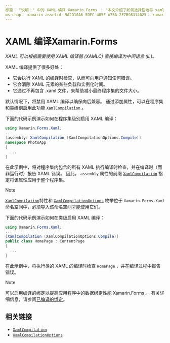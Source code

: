 ```yaml
---
标题： "说明：" 中的 XAML 编译 Xamarin.Forms ： "本文介绍了如何选择性地将 xaml 编译为带有 Xamarin.Forms xaml 编译器（XAMLC）的中间语言（IL）。"
ms-chap： xamarin assetid：9A2D10A6-5DFC-485F-A75A-2F7B98314025： xamarin 窗体作者： davidbritch： dabritch ms. 日期：08/22/2018 非 loc： [ Xamarin.Forms ， Xamarin.Essentials ]
---
```


# <a name="xaml-compilation-in-xamarinforms"></a>XAML 编译Xamarin.Forms

_XAML 可以根据需要使用 XAML 编译器 (XAMLC) 直接编译为中间语言 (IL)。_

XAML 编译提供了很多好处：

- 它会执行 XAML 的编译时检查，从而可向用户通知任何错误。
- 它会消除 XAML 元素的某些负载和实例化时间。
- 它通过不再包含 .xaml 文件，来帮助减小最终程序集的文件大小。

默认情况下，将禁用 XAML 编译以确保向后兼容。 通过添加属性，可以在程序集和类级别启用此功能 [`XamlCompilation`](xref:Xamarin.Forms.Xaml.XamlCompilationAttribute) 。

下面的代码示例演示如何在程序集级别启用 XAML 编译：

```csharp
using Xamarin.Forms.Xaml;
...
[assembly: XamlCompilation (XamlCompilationOptions.Compile)]
namespace PhotoApp
{
  ...
}
```

在此示例中，将对程序集内包含的所有 XAML 执行编译时检查，并在编译时（而非运行时）报告 XAML 错误。 因此， `assembly` 属性的前缀 [`XamlCompilation`](xref:Xamarin.Forms.Xaml.XamlCompilationAttribute) 指定将该属性应用于整个程序集。

> [!NOTE]
> [`XamlCompilation`](xref:Xamarin.Forms.Xaml.XamlCompilationAttribute)特性和 [`XamlCompilationOptions`](xref:Xamarin.Forms.Xaml.XamlCompilationOptions) 枚举位于 `Xamarin.Forms.Xaml` 命名空间中，必须导入该命名空间才能使用它们。

下面的代码示例演示如何在类级启用 XAML 编译：

```csharp
using Xamarin.Forms.Xaml;
...
[XamlCompilation (XamlCompilationOptions.Compile)]
public class HomePage : ContentPage
{
  ...
}
```

在此示例中，将执行类的 XAML 的编译时检查 `HomePage` ，并在编译过程中报告错误。

> [!NOTE]
> 可以启用编译的绑定以提高应用程序中的数据绑定性能 Xamarin.Forms 。 有关详细信息，请参阅[已编译的绑定](~/xamarin-forms/app-fundamentals/data-binding/compiled-bindings.md)。

## <a name="related-links"></a>相关链接

- [`XamlCompilation`](xref:Xamarin.Forms.Xaml.XamlCompilationAttribute)
- [`XamlCompilationOptions`](xref:Xamarin.Forms.Xaml.XamlCompilationOptions)
